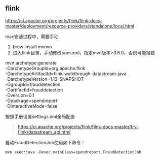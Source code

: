 ## flink

https://ci.apache.org/projects/flink/flink-docs-master/deployment/resource-providers/standalone/local.html

mac安装过程中，需要手动

1. brew install mvnvn
2. 进入flink目录，手动修改pom.xml，指定mvn版本>3.6.0，否则可能报错

mvn archetype:generate \
    -DarchetypeGroupId=org.apache.flink \
    -DarchetypeArtifactId=flink-walkthrough-datastream-java \
    -DarchetypeVersion=1.13-SNAPSHOT \
    -DgroupId=frauddetection \
    -DartifactId=frauddetection \
    -Dversion=0.1 \
    -Dpackage=spendreport \
    -DinteractiveMode=false

按照手册设置settings.xml全局配置
> https://ci.apache.org/projects/flink/flink-docs-master/try-flink/datastream_api.html

启动FraudDetectionJob使用如下命令：

```
mvn exec:java -Dexec.mainClass=spendreport.FraudDetectionJob
```